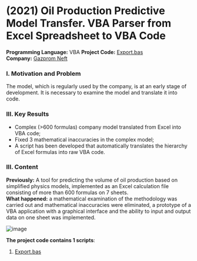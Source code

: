 #  (2021) Oil Production Predictive Model Transfer. VBA Parser from Excel Spreadsheet to VBA Code

**Programming Language:** VBA
**Project Сode:**  [Export.bas](https://github.com/ResearchMachine/commercial-project-parcing-of-predictive-complex/blob/main/formula%20hierarchy%20export.bas)  
**Company:**  [Gazprom Neft](https://en.wikipedia.org/wiki/Gazprom_Neft)  




### I. Motivation and Problem
The model, which is regularly used by the company, is at an early stage of development. It is necessary to examine the model and translate it into code.


### III. Key Results 
* Complex (>600 formulas) company model translated from Excel into VBA code;
* Fixed 3 mathematical inaccuracies in the complex model;
* A script has been developed that automatically translates the hierarchy of Excel formulas into raw VBA code.

### III. Content
**Previously:** A tool for predicting the volume of oil production based on simplified physics models, implemented as an Excel calculation file consisting of more than 600 formulas on 7 sheets.  
**What happened:** a mathematical examination of the methodology was carried out and mathematical inaccuracies were eliminated, a prototype of a VBA application with a graphical interface and the ability to input and output data on one sheet was implemented.  

![image](https://github.com/ResearchMachine/commercial-project-parcing-of-predictive-complex/assets/70639823/512313fc-2b3d-4cdb-bd3a-984342e496a5)  



**The project code contains 1 scripts**:
1. [Export.bas](https://github.com/ResearchMachine/commercial-project-parcing-of-predictive-complex/blob/main/formula%20hierarchy%20export.bas)
